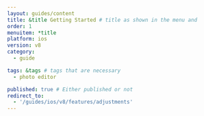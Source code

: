 ```yaml
---
layout: guides/content
title: &title Getting Started # title as shown in the menu and
order: 1
menuitem: *title
platform: ios
version: v8
category:
  - guide

tags: &tags # tags that are necessary
  - photo editor

published: true # Either published or not
redirect_to:
  - '/guides/ios/v8/features/adjustments'
---
```

